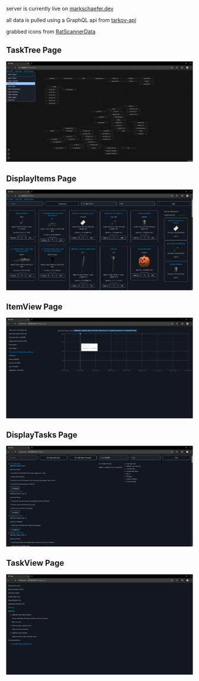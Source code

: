 <p>server is currently live on <a href="https://markschaefer.dev">markschaefer.dev</a></p>
<p>all data is pulled using a GraphQL api from <a href='https://github.com/the-hideout/tarkov-api'>tarkov-api</a></p>
<p>grabbed icons from <a href="https://github.com/RatScanner/RatScannerData">RatScannerData</a></p>

<h2>TaskTree Page</h2>
<img src=".\image previews\TaskTree_example.png">
<h2>DisplayItems Page</h2>
<img src=".\image previews\DisplayItems_example.png">
<h2>ItemView Page</h2>
<img src=".\image previews\ItemView_example.png">
<h2>DisplayTasks Page</h2>
<img src=".\image previews\DisplayTasks_example.png">
<h2>TaskView Page</h2>
<img src=".\image previews\TaskView_example.png">
